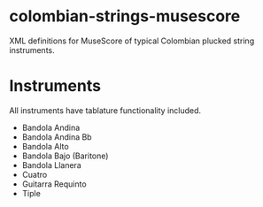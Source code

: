 # colombian-strings-musescore
XML definitions for MuseScore of typical Colombian plucked string instruments.

# Instruments
All instruments have tablature functionality included.

* Bandola Andina
* Bandola Andina Bb
* Bandola Alto 
* Bandola Bajo (Baritone)
* Bandola Llanera
* Cuatro
* Guitarra Requinto
* Tiple
